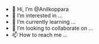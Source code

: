 - 👋 Hi, I’m @Anilkoppara
- 👀 I’m interested in ...
- 🌱 I’m currently learning ...
- 💞️ I’m looking to collaborate on ...
- 📫 How to reach me ...

<!---
Anilkoppara/Anilkoppara is a ✨ special ✨ repository because its `README.md` (this file) appears on your GitHub profile.
You can click the Preview link to take a look at your changes.
--->
